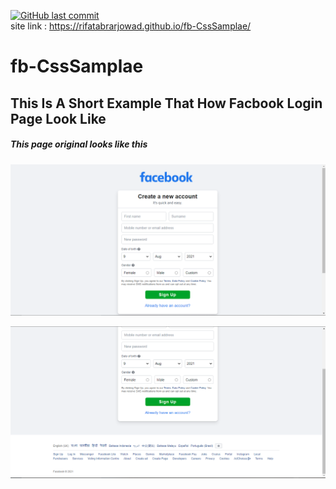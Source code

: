 [![GitHub last commit](https://img.shields.io/github/last-commit/rifatabrarjowad/fb-CssSamplae)](https://github.com/rifatabrarjowad/fb-CssSamplae/commits/main)
<br/>
site link : https://rifatabrarjowad.github.io/fb-CssSamplae/
# fb-CssSamplae
<h2>This Is A Short Example That How Facbook Login Page Look Like</h2>
<h5>This page original looks like this</h5>
<p style="text-align: center"><img src="./img/Screenshot_10.png"></p>
<p style="text-align: center"><img src="./img/Screenshot_11.png"></p>
